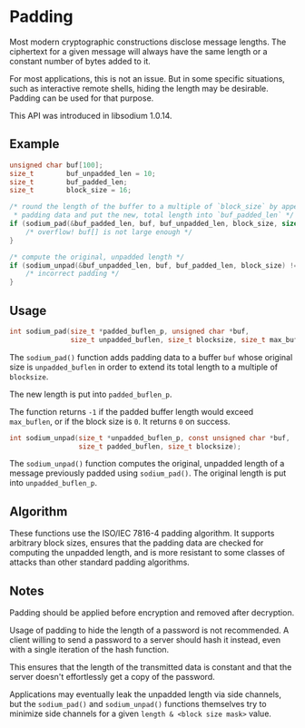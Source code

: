# Padding

Most modern cryptographic constructions disclose message lengths. The ciphertext
for a given message will always have the same length or a constant number
of bytes added to it.

For most applications, this is not an issue. But in some specific situations,
such as interactive remote shells, hiding the length may be desirable. Padding
can be used for that purpose.

This API was introduced in libsodium 1.0.14.

## Example

```c
unsigned char buf[100];
size_t        buf_unpadded_len = 10;
size_t        buf_padded_len;
size_t        block_size = 16;

/* round the length of the buffer to a multiple of `block_size` by appending
 * padding data and put the new, total length into `buf_padded_len` */
if (sodium_pad(&buf_padded_len, buf, buf_unpadded_len, block_size, sizeof buf) != 0) {
    /* overflow! buf[] is not large enough */
}

/* compute the original, unpadded length */
if (sodium_unpad(&buf_unpadded_len, buf, buf_padded_len, block_size) != 0) {
    /* incorrect padding */
}
```

## Usage

```c
int sodium_pad(size_t *padded_buflen_p, unsigned char *buf,
               size_t unpadded_buflen, size_t blocksize, size_t max_buflen);
```

The `sodium_pad()` function adds padding data to a buffer `buf` whose original
size is `unpadded_buflen` in order to extend its total length to a multiple of
`blocksize`.

The new length is put into `padded_buflen_p`.

The function returns `-1` if the padded buffer length would exceed `max_buflen`,
or if the block size is `0`. It returns `0` on success.

```c
int sodium_unpad(size_t *unpadded_buflen_p, const unsigned char *buf,
                 size_t padded_buflen, size_t blocksize);
```

The `sodium_unpad()` function computes the original, unpadded length of a
message previously padded using `sodium_pad()`. The original length is put into
`unpadded_buflen_p`.

## Algorithm

These functions use the ISO/IEC 7816-4 padding algorithm. It supports arbitrary
block sizes, ensures that the padding data are checked for computing the
unpadded length, and is more resistant to some classes of attacks than other
standard padding algorithms.

## Notes

Padding should be applied before encryption and removed after decryption.

Usage of padding to hide the length of a password is not recommended. A
client willing to send a password to a server should hash it instead, even with
a single iteration of the hash function.

This ensures that the length of the transmitted data is constant and that the
server doesn't effortlessly get a copy of the password.

Applications may eventually leak the unpadded length via side channels, but the
`sodium_pad()` and `sodium_unpad()` functions themselves try to minimize side
channels for a given `length & <block size mask>` value.
